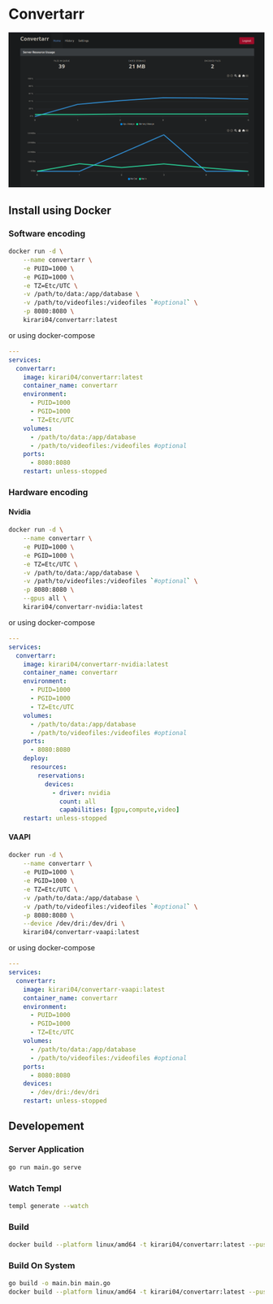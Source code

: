 # Convertarr

![Alt text](img/image.png)

## Install using Docker

### Software encoding

```bash
docker run -d \
    --name convertarr \
    -e PUID=1000 \
    -e PGID=1000 \
    -e TZ=Etc/UTC \
    -v /path/to/data:/app/database \
    -v /path/to/videofiles:/videofiles `#optional` \
    -p 8080:8080 \
    kirari04/convertarr:latest
```

or using docker-compose

```yaml
---
services:
  convertarr:
    image: kirari04/convertarr:latest
    container_name: convertarr
    environment:
      - PUID=1000
      - PGID=1000
      - TZ=Etc/UTC
    volumes:
      - /path/to/data:/app/database
      - /path/to/videofiles:/videofiles #optional
    ports:
      - 8080:8080
    restart: unless-stopped
```

### Hardware encoding

#### Nvidia

```bash
docker run -d \
    --name convertarr \
    -e PUID=1000 \
    -e PGID=1000 \
    -e TZ=Etc/UTC \
    -v /path/to/data:/app/database \
    -v /path/to/videofiles:/videofiles `#optional` \
    -p 8080:8080 \
    --gpus all \
    kirari04/convertarr-nvidia:latest
```

or using docker-compose

```yaml
---
services:
  convertarr:
    image: kirari04/convertarr-nvidia:latest
    container_name: convertarr
    environment:
      - PUID=1000
      - PGID=1000
      - TZ=Etc/UTC
    volumes:
      - /path/to/data:/app/database
      - /path/to/videofiles:/videofiles #optional
    ports:
      - 8080:8080
    deploy:
      resources:
        reservations:
          devices:
            - driver: nvidia
              count: all
              capabilities: [gpu,compute,video]
    restart: unless-stopped
```

#### VAAPI

```bash
docker run -d \
    --name convertarr \
    -e PUID=1000 \
    -e PGID=1000 \
    -e TZ=Etc/UTC \
    -v /path/to/data:/app/database \
    -v /path/to/videofiles:/videofiles `#optional` \
    -p 8080:8080 \
    --device /dev/dri:/dev/dri \
    kirari04/convertarr-vaapi:latest
```

or using docker-compose

```yaml
---
services:
  convertarr:
    image: kirari04/convertarr-vaapi:latest
    container_name: convertarr
    environment:
      - PUID=1000
      - PGID=1000
      - TZ=Etc/UTC
    volumes:
      - /path/to/data:/app/database
      - /path/to/videofiles:/videofiles #optional
    ports:
      - 8080:8080
    devices:
      - /dev/dri:/dev/dri
    restart: unless-stopped
```

## Developement

### Server Application

```bash
go run main.go serve
```

### Watch Templ

```bash
templ generate --watch
```
### Build

```bash
docker build --platform linux/amd64 -t kirari04/convertarr:latest --push .
```

### Build On System

```bash
go build -o main.bin main.go
docker build --platform linux/amd64 -t kirari04/convertarr:latest --push -f Dockerfile.main
```
